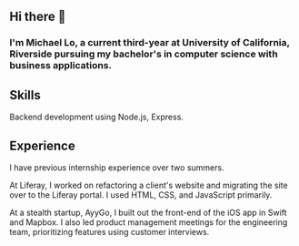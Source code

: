 ## Hi there 👋 
### I'm Michael Lo, a current third-year at University of California, Riverside pursuing my bachelor's in computer science with business applications.

## Skills
Backend development using Node.js, Express.

## Experience
I have previous internship experience over two summers.

At Liferay, I worked on refactoring a client's website and migrating the site over to the Liferay portal. I used HTML, CSS, and JavaScript primarily.

At a stealth startup, AyyGo, I built out the front-end of the iOS app in Swift and Mapbox. I also led product management meetings for the engineering team, prioritizing features using customer interviews.
